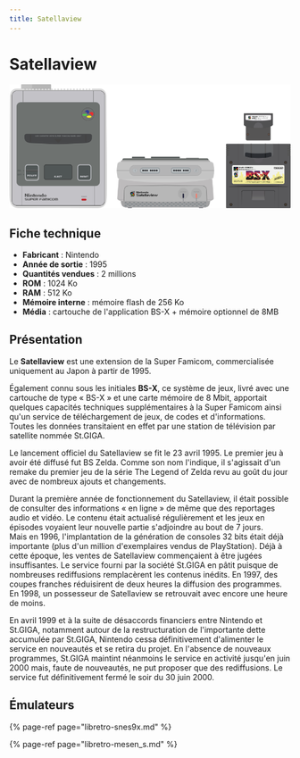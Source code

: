 ```yaml
---
title: Satellaview
---
```


# Satellaview

![](/migration-images/emulateurs/consoles-de-salon/satellaview/image%20%28280%29.png)

## Fiche technique

* **Fabricant** : Nintendo
* **Année de sortie** : 1995
* **Quantités vendues** : 2 millions
* **ROM** : 1024 Ko
* **RAM** : 512 Ko
* **Mémoire interne** : mémoire flash de 256 Ko
* **Média** : cartouche de l'application BS-X + mémoire optionnel de 8MB

## Présentation

Le **Satellaview** est une extension de la Super Famicom, commercialisée uniquement au Japon à partir de 1995.

Également connu sous les initiales **BS-X**, ce système de jeux, livré avec une cartouche de type « BS-X » et une carte mémoire de 8 Mbit, apportait quelques capacités techniques supplémentaires à la Super Famicom ainsi qu'un service de téléchargement de jeux, de codes et d'informations. Toutes les données transitaient en effet par une station de télévision par satellite nommée St.GIGA.

Le lancement officiel du Satellaview se fit le 23 avril 1995. Le premier jeu à avoir été diffusé fut BS Zelda. Comme son nom l'indique, il s'agissait d'un remake du premier jeu de la série The Legend of Zelda revu au goût du jour avec de nombreux ajouts et changements.

Durant la première année de fonctionnement du Satellaview, il était possible de consulter des informations « en ligne » de même que des reportages audio et vidéo. Le contenu était actualisé régulièrement et les jeux en épisodes voyaient leur nouvelle partie s'adjoindre au bout de 7 jours.  
Mais en 1996, l'implantation de la génération de consoles 32 bits était déjà importante \(plus d'un million d'exemplaires vendus de PlayStation\). Déjà à cette époque, les ventes de Satellaview commençaient à être jugées insuffisantes. Le service fourni par la société St.GIGA en pâtit puisque de nombreuses rediffusions remplacèrent les contenus inédits. En 1997, des coupes franches réduisirent de deux heures la diffusion des programmes. En 1998, un possesseur de Satellaview se retrouvait avec encore une heure de moins.

En avril 1999 et à la suite de désaccords financiers entre Nintendo et St.GIGA, notamment autour de la restructuration de l'importante dette accumulée par St.GIGA, Nintendo cessa définitivement d'alimenter le service en nouveautés et se retira du projet. En l'absence de nouveaux programmes, St.GIGA maintint néanmoins le service en activité jusqu'en juin 2000 mais, faute de nouveautés, ne put proposer que des rediffusions. Le service fut définitivement fermé le soir du 30 juin 2000.

## Émulateurs

{% page-ref page="libretro-snes9x.md" %}

{% page-ref page="libretro-mesen\_s.md" %}

